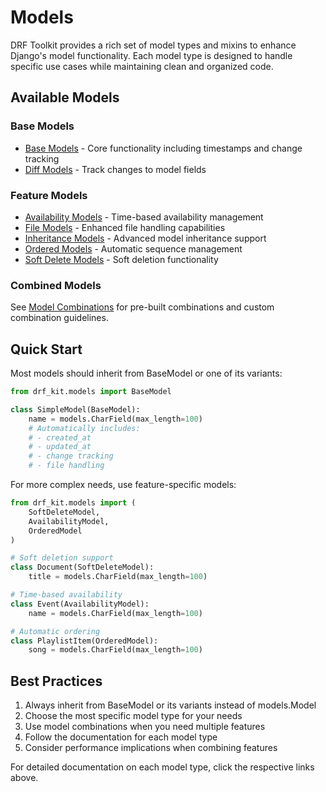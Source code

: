 # Models

DRF Toolkit provides a rich set of model types and mixins to enhance Django's model functionality. Each model type is designed to handle specific use cases while maintaining clean and organized code.

## Available Models

### Base Models
- [Base Models](models/base.md) - Core functionality including timestamps and change tracking
- [Diff Models](models/diff.md) - Track changes to model fields

### Feature Models
- [Availability Models](models/availability.md) - Time-based availability management
- [File Models](models/file.md) - Enhanced file handling capabilities
- [Inheritance Models](models/inheritance.md) - Advanced model inheritance support
- [Ordered Models](models/ordered.md) - Automatic sequence management
- [Soft Delete Models](models/soft_delete.md) - Soft deletion functionality

### Combined Models
See [Model Combinations](models/combinations.md) for pre-built combinations and custom combination guidelines.

## Quick Start

Most models should inherit from BaseModel or one of its variants:

```python
from drf_kit.models import BaseModel

class SimpleModel(BaseModel):
    name = models.CharField(max_length=100)
    # Automatically includes:
    # - created_at
    # - updated_at
    # - change tracking
    # - file handling
```

For more complex needs, use feature-specific models:

```python
from drf_kit.models import (
    SoftDeleteModel,
    AvailabilityModel,
    OrderedModel
)

# Soft deletion support
class Document(SoftDeleteModel):
    title = models.CharField(max_length=100)

# Time-based availability
class Event(AvailabilityModel):
    name = models.CharField(max_length=100)

# Automatic ordering
class PlaylistItem(OrderedModel):
    song = models.CharField(max_length=100)
```

## Best Practices

1. Always inherit from BaseModel or its variants instead of models.Model
2. Choose the most specific model type for your needs
3. Use model combinations when you need multiple features
4. Follow the documentation for each model type
5. Consider performance implications when combining features

For detailed documentation on each model type, click the respective links above.
